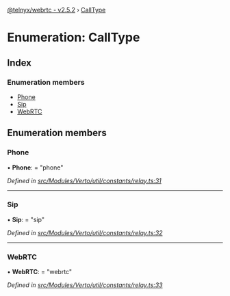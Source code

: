 [@telnyx/webrtc - v2.5.2](../README.md) › [CallType](calltype.md)

# Enumeration: CallType

## Index

### Enumeration members

* [Phone](calltype.md#phone)
* [Sip](calltype.md#sip)
* [WebRTC](calltype.md#webrtc)

## Enumeration members

###  Phone

• **Phone**: = "phone"

*Defined in [src/Modules/Verto/util/constants/relay.ts:31](https://github.com/team-telnyx/webrtc/blob/main/packages/js/src/Modules/Verto/util/constants/relay.ts#L31)*

___

###  Sip

• **Sip**: = "sip"

*Defined in [src/Modules/Verto/util/constants/relay.ts:32](https://github.com/team-telnyx/webrtc/blob/main/packages/js/src/Modules/Verto/util/constants/relay.ts#L32)*

___

###  WebRTC

• **WebRTC**: = "webrtc"

*Defined in [src/Modules/Verto/util/constants/relay.ts:33](https://github.com/team-telnyx/webrtc/blob/main/packages/js/src/Modules/Verto/util/constants/relay.ts#L33)*
